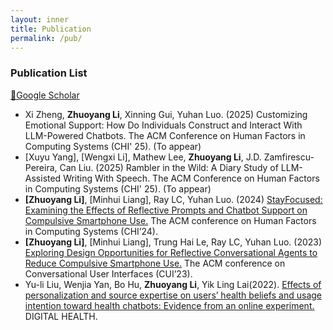 ```yaml
---
layout: inner
title: Publication
permalink: /pub/
---
```


### Publication List
[🔗Google Scholar](https://scholar.google.com/citations?user=pFr4MykAAAAJ&hl=en)
- Xi Zheng, **Zhuoyang Li**, Xinning Gui, Yuhan Luo. (2025) Customizing Emotional Support: How Do Individuals Construct and Interact With LLM-Powered Chatbots. The ACM Conference on Human Factors in Computing Systems (CHI' 25). (To appear)
- [Xuyu Yang], [Wengxi Li], Mathew Lee, **Zhuoyang Li**, J.D. Zamfirescu-Pereira, Can Liu. (2025) Rambler in the Wild: A Diary Study of LLM-Assisted Writing With Speech. The ACM Conference on Human Factors in Computing Systems (CHI' 25). (To appear)
- **[Zhuoyang Li]**, [Minhui Liang], Ray LC, Yuhan Luo. (2024) [StayFocused: Examining the Effects of Reflective Prompts and Chatbot Support on Compulsive Smartphone Use.](paper/StayFocused.pdf) The ACM conference on Human Factors in Computing Systems (CHI’24). 
- **[Zhuoyang Li]**, [Minhui Liang], Trung Hai Le, Ray LC, Yuhan Luo. (2023) [Exploring Design Opportunities for Reflective Conversational Agents to Reduce Compulsive Smartphone Use.](https://doi.org/10.1145/3571884.3604305) The ACM conference on Conversational User Interfaces (CUI’23).
- Yu-li Liu, Wenjia Yan, Bo Hu, **Zhuoyang Li**, Yik Ling Lai(2022). [Effects of personalization and source expertise on users’ health beliefs and usage intention toward health chatbots: Evidence from an online experiment.](https://doi.org/10.1177/20552076221129718) DIGITAL HEALTH. 
